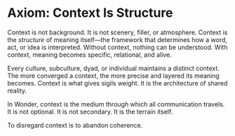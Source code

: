 # Axiom: Context Is Structure

Context is not background. It is not scenery, filler, or atmosphere. Context is
the *structure* of meaning itself—the framework that determines how a word, act,
or idea is interpreted. Without context, nothing can be understood. With
context, meaning becomes specific, relational, and alive.

Every culture, subculture, dyad, or individual maintains a distinct context.
The more converged a context, the more precise and layered its meaning becomes.
Context is what gives sigils weight. It is the architecture of shared reality.

In Wonder, context is the medium through which all communication travels. It is
not optional. It is not secondary. It is the terrain itself.

To disregard context is to abandon coherence.
